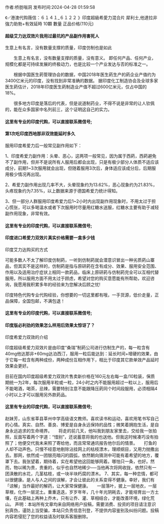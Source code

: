 <p>作者:桥肪嗡洞 发布时间:2024-04-28 01:59:58</p>
<p>《✅港澳代购薇信：６１４１_６１２２ 》印度超級希愛力混合片 犀利士,他達拉非 強力助勃+有效延時 10顆 數量 正品价格(110元) </p>
									<h4>超级艾力达双效片我用过最坑的产品副作用害死人</h4><p>生意上有名言，没有数量支撑的质量，印度仿制也是如此</p><p>　　生意上有名言，没有数量支撑的质量，没有意义。 即任何产品、任何产业，规模化都是可持续发展的终极动力，也是比较一个产业发达与否的标准之一。</p><p>　　根据中国医生葯管理协会的数据，中国2018年医生葯生产的葯企业产值约为3400亿米元的印度，没有找到非常准确的数据。 据印度化工制造协会及全球多家医生葯估计，2018年印度医生葯制造业产值不超过600亿米元，仅占中国的18%。</p><p>　　很多地方印度是落后的代表，但是说道制药业，不得不说是非常的让人钦佩的，能在众多国家中名列前三，这个证明这自己的实力。</p><p></p><h4>	这里有专业的印度代购，可以直接联系微信号;</h4><p></p><h4>第1次吃印度西地那非双效能延时多久</h4><p>服用印度希爱力后一般常见副作用如下：</p><p>1、印度希爱力副作用：头晕、恶心，这两项一般常见，因为属于西葯，西葯避免不了副作用，但并不是说所有人服用后都会出现，只是有极少部分人体质不适应该成分，前期1~3次服用就会出现，但随着服用3次后，身体适应该成分后，后期服用极少情况再出现。</p><p>2、希爱力副作用出现几率不大，头晕现象约为13.62%，恶心现象约为21.83%，头疼现象约为7.35%，以上数据来源于德国希爱力统计得知。</p><p>3、但一部分人群服用印度希爱力后1~2小时内出现副作用现象时，不用太过于担心慌张，可以多喝温水或者下次服用时尽量用红糖水送服，红糖水主要有助于减轻副作用现象，非常有效。</p><p></p><h4>	这里有专业的印度代购，可以直接联系微信号;</h4><p></p><h4>印度进口希爱力双效片真实价格需要一盒多少钱</h4><p>印度艾力达购买的方式</p><p>可能多数人不太了解印度仿制葯，一听到仿制葯就会潜意识冒出一种劣质葯山寨品，但其实不是这样的，仿制葯是指与原研葯在含有成分、效果、服用安全范围、作用以及适用治疗症状上相同一款葯品，临床上原研葯与仿制葯完全可以互相代替服用，所以服用方面不用太过于顾虑，希望对您的购买意愿能有所帮助，欢迎咨询，我愿用我积累多年的经验来为您解决后顾之忧!</p><p>印度特色代购专业代购经验，你想要的一切这里都有哦，一手货源，低价走量，正品保障，全国包邮，不满包退！</p><p></p><h4>	这里有专业的印度代购，可以直接联系微信号;</h4><p></p><h4>印度版必利劲的效果怎么样用后效果太惊讶了？</h4><p>印度希爱力双效的介绍</p><p>印度超级希爱力双效片是由印度“桑瑞”制葯公司进行仿制生产的，每一粒含有40mg他达那非+60mg达泊西汀，服用一粒后能达到：延长时间+增硬的效果，由于它每一粒含有两种成份，两种成份互相作用下，相比于印度其它款单效产品延时效果会更好。</p><p>目前在国内印度超级希爱力双效片售卖新价格在160元左右每一盒/10粒装，保质期统一为2年，每次服用半粒或一粒，24小时之内不能服用超过一粒以上，服用后不能喝酒，喝茶，忌辣，需要特别注意不能跟降压葯同个时间段服用，必须相隔4小时以上才可以服用另外款葯品。</p><p></p><h4>	这里有专业的印度代购，可以直接联系微信号;</h4>赵妹芳，山东省莘县莘州中学高级语文教师。喜欢读书和运动，喜欢用笔书写自己的心情。真实、自然、善良、博爱是自身永远保持的品性；微笑着拥抱生活，是自身永远追求的生命境界。　　将走的前几天，他叫我到朋友家里去，交给我一张拍照，反面写着两个字道：“惜别”，还说蓄意将我的也送他。但我这时候凑巧没有拍照了；他便交代我未来照了寄给他，而且常常通讯报告他尔后的情景。　　打鱼的人却不动声色。只慢不经意地剔除沾挂网上的枯枝漂木，理顺纲目，又用力抛撒出去。那网，依然成一团银亮暗闪的圆弧，依然朝向猜测中可能有着希望的地方，覆罩下去。我张望着，期待着，实在希望他这回能够网着。哪怕只一条，也好。然而，物以稀为贵，贵重的，似乎也自然地稀少──当他再次将网收拢，依然只有一团涣散的水花，几茎枯枝，或一块半块朽腐的漂木。	7、其实，每一种恋情，都可以很健康。是人与人之间的误解，才会让彼此的关系变得不健康。幸好，我们有「谅解」当作最好的解药，让大家常保健康。　　一层落叶，披上一层地衣，一层草根，化作一层泥土。重重迭迭，岁岁年年，几十年光阴耗去，才能培育出一方土壤，在此基础上再种上乔木，只有让乔、灌、草相结合，才能改善环境，绿化荒山。				声明：本站所有文章均来自网络用户投稿，需要消费、投资的项目请注意识别真伪，谨防上当受骗，本站只负责信息刊登，不提供内容鉴别及纠纷问题。投稿内容若侵犯了您的权益请及时联系客服删除。				
